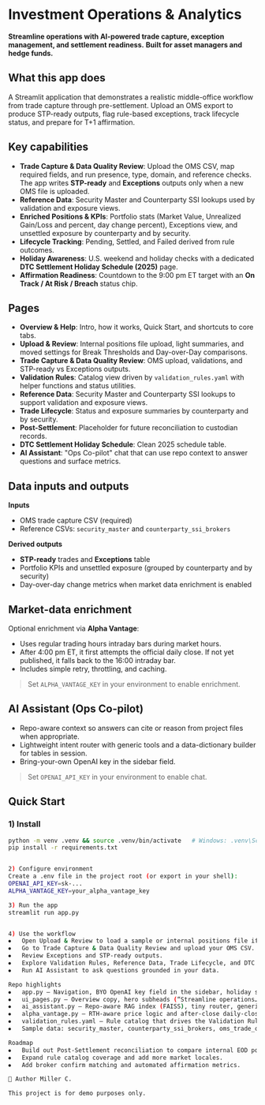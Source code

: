 # Investment Operations & Analytics

**Streamline operations with AI-powered trade capture, exception management, and settlement readiness.**
**Built for asset managers and hedge funds.**

## What this app does
A Streamlit application that demonstrates a realistic middle-office workflow from trade capture through pre-settlement. Upload an OMS export to produce STP-ready outputs, flag rule-based exceptions, track lifecycle status, and prepare for T+1 affirmation.

## Key capabilities
- **Trade Capture & Data Quality Review**: Upload the OMS CSV, map required fields, and run presence, type, domain, and reference checks. The app writes **STP-ready** and **Exceptions** outputs only when a new OMS file is uploaded.  
- **Reference Data**: Security Master and Counterparty SSI lookups used by validation and exposure views.  
- **Enriched Positions & KPIs**: Portfolio stats (Market Value, Unrealized Gain/Loss and percent, day change percent), Exceptions view, and unsettled exposure by counterparty and by security.  
- **Lifecycle Tracking**: Pending, Settled, and Failed derived from rule outcomes.  
- **Holiday Awareness**: U.S. weekend and holiday checks with a dedicated **DTC Settlement Holiday Schedule (2025)** page.  
- **Affirmation Readiness**: Countdown to the 9:00 pm ET target with an **On Track / At Risk / Breach** status chip.

## Pages
- **Overview & Help**: Intro, how it works, Quick Start, and shortcuts to core tabs.  
- **Upload & Review**: Internal positions file upload, light summaries, and moved settings for Break Thresholds and Day-over-Day comparisons.  
- **Trade Capture & Data Quality Review**: OMS upload, validations, and STP-ready vs Exceptions outputs.  
- **Validation Rules**: Catalog view driven by `validation_rules.yaml` with helper functions and status utilities.  
- **Reference Data**: Security Master and Counterparty SSI lookups to support validation and exposure views.  
- **Trade Lifecycle**: Status and exposure summaries by counterparty and by security.  
- **Post-Settlement**: Placeholder for future reconciliation to custodian records.  
- **DTC Settlement Holiday Schedule**: Clean 2025 schedule table.  
- **AI Assistant**: "Ops Co-pilot" chat that can use repo context to answer questions and surface metrics.

## Data inputs and outputs
**Inputs**
- OMS trade capture CSV (required)  
- Reference CSVs: `security_master` and `counterparty_ssi_brokers`

**Derived outputs**
- **STP-ready** trades and **Exceptions** table  
- Portfolio KPIs and unsettled exposure (grouped by counterparty and by security)  
- Day-over-day change metrics when market data enrichment is enabled

## Market-data enrichment
Optional enrichment via **Alpha Vantage**:
- Uses regular trading hours intraday bars during market hours.  
- After 4:00 pm ET, it first attempts the official daily close. If not yet published, it falls back to the 16:00 intraday bar.  
- Includes simple retry, throttling, and caching.  
> Set `ALPHA_VANTAGE_KEY` in your environment to enable enrichment.

## AI Assistant (Ops Co-pilot)
- Repo-aware context so answers can cite or reason from project files when appropriate.  
- Lightweight intent router with generic tools and a data-dictionary builder for tables in session.  
- Bring-your-own OpenAI key in the sidebar field.  
> Set `OPENAI_API_KEY` in your environment to enable chat.

## Quick Start

### 1) Install
```bash
python -m venv .venv && source .venv/bin/activate   # Windows: .venv\Scripts\activate
pip install -r requirements.txt


2) Configure environment
Create a .env file in the project root (or export in your shell):
OPENAI_API_KEY=sk-...
ALPHA_VANTAGE_KEY=your_alpha_vantage_key

3) Run the app
streamlit run app.py


4) Use the workflow
⦁	Open Upload & Review to load a sample or internal positions file if needed.
⦁	Go to Trade Capture & Data Quality Review and upload your OMS CSV.
⦁	Review Exceptions and STP-ready outputs.
⦁	Explore Validation Rules, Reference Data, Trade Lifecycle, and DTC Settlement Holiday Schedule as needed.
⦁	Run AI Assistant to ask questions grounded in your data.

Repo highlights
⦁	app.py — Navigation, BYO OpenAI key field in the sidebar, holiday schedule view, affirmation countdown and status chip, Upload & Review page, and day-over-day helpers.
⦁	ui_pages.py — Overview copy, hero subheads (“Streamline operations…” and “Built for asset managers and hedge funds”), and UI helpers for KPIs and exposure groupings.
⦁	ai_assistant.py — Repo-aware RAG index (FAISS), tiny router, generic tools, data-dictionary builder, streaming status, and OpenAI client.
⦁	alpha_vantage.py — RTH-aware price logic and after-close daily-close fallback with caching and retry.
⦁	validation_rules.yaml — Rule catalog that drives the Validation Rules page.
⦁	Sample data: security_master, counterparty_ssi_brokers, oms_trade_capture

Roadmap
⦁	Build out Post-Settlement reconciliation to compare internal EOD positions to custodian records and confirm cash movements.
⦁	Expand rule catalog coverage and add more market locales.
⦁	Add broker confirm matching and automated affirmation metrics.

👤 Author Miller C.

This project is for demo purposes only.